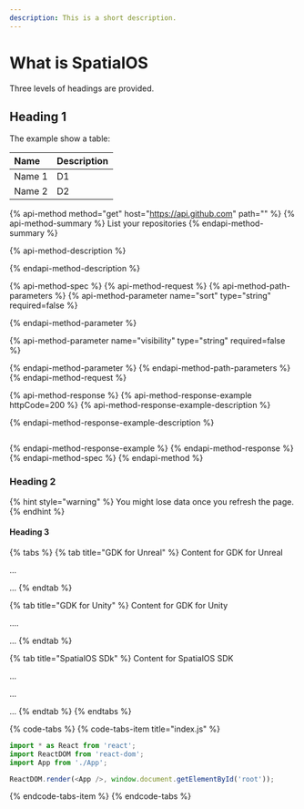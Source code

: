 ```yaml
---
description: This is a short description.
---
```


# What is SpatialOS

Three levels of headings are provided.

## Heading 1

The example show a table: 

| Name | Description |
| :--- | :--- |
| Name 1 | D1 |
| Name 2 | D2 |

{% api-method method="get" host="https://api.github.com" path="" %}
{% api-method-summary %}
List your repositories
{% endapi-method-summary %}

{% api-method-description %}

{% endapi-method-description %}

{% api-method-spec %}
{% api-method-request %}
{% api-method-path-parameters %}
{% api-method-parameter name="sort" type="string" required=false %}

{% endapi-method-parameter %}

{% api-method-parameter name="visibility" type="string" required=false %}

{% endapi-method-parameter %}
{% endapi-method-path-parameters %}
{% endapi-method-request %}

{% api-method-response %}
{% api-method-response-example httpCode=200 %}
{% api-method-response-example-description %}

{% endapi-method-response-example-description %}

```

```
{% endapi-method-response-example %}
{% endapi-method-response %}
{% endapi-method-spec %}
{% endapi-method %}

### Heading 2

{% hint style="warning" %}
You might lose data once you refresh the page.
{% endhint %}

#### Heading 3

{% tabs %}
{% tab title="GDK for Unreal" %}
Content for GDK for Unreal

...

...
{% endtab %}

{% tab title="GDK for Unity" %}
Content for GDK for Unity

....

...
{% endtab %}

{% tab title="SpatialOS SDk" %}
Content for SpatialOS SDK

...

...

...
{% endtab %}
{% endtabs %}

{% code-tabs %}
{% code-tabs-item title="index.js" %}
```javascript
import * as React from 'react';
import ReactDOM from 'react-dom';
import App from './App';

ReactDOM.render(<App />, window.document.getElementById('root'));
```
{% endcode-tabs-item %}
{% endcode-tabs %}

